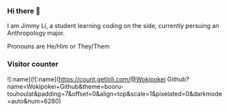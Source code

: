 ### Hi there 👋

I am Jimmy Li, a student learning coding on the side, currently persuing an Anthropology major.

Pronouns are He/Him or They/Them

### Visitor counter

![:name](![:name](https://count.getloli.com/@Wokipokei Github?name=Wokipokei+Github&theme=booru-touhoulat&padding=7&offset=0&align=top&scale=1&pixelated=0&darkmode=auto&num=6280)
